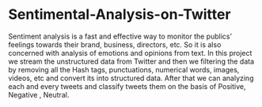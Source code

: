 # Sentimental-Analysis-on-Twitter
Sentiment analysis is a fast and effective way to monitor the publics’ feelings towards
their brand, business, directors, etc. So it is also concerned with analysis of emotions and
opinions from text. In this project we stream the unstructured data from Twitter and then we
filtering the data by removing all the Hash tags, punctuations, numerical words, images, videos,
etc and convert its into structured data. After that we can analyzing each and every tweets and
classify tweets them on the basis of Positive, Negative , Neutral.
